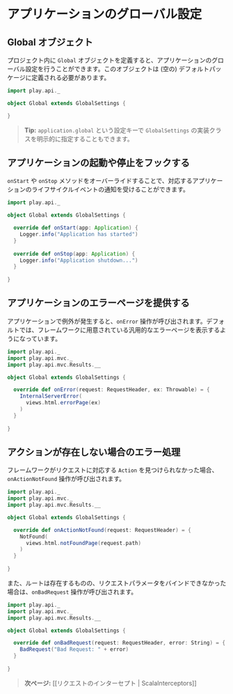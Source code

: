 <!-- translated -->
<!--
# Application global settings
-->
# アプリケーションのグローバル設定

<!--
## The Global object
-->
## Global オブジェクト

<!--
Defining a `Global` object in your project allows you to handle global settings for your application. This object must be defined in the default (empty) package.
-->
プロジェクト内に `Global` オブジェクトを定義すると、アプリケーションのグローバル設定を行うことができます。このオブジェクトは (空の) デフォルトパッケージに定義される必要があります。

```scala
import play.api._

object Global extends GlobalSettings {

}
```

<!--
> **Tip:** You can also specify a custom `GlobalSettings` implementation class name using the `application.global` configuration key.
-->
> **Tip:** `application.global` という設定キーで `GlobalSettings` の実装クラスを明示的に指定することもできます。

<!--
## Hooking into application start and stop events
-->
## アプリケーションの起動や停止をフックする

<!--
You can override the `onStart` and `onStop` methods to be notified of the events in the application life-cycle:
-->
`onStart` や `onStop` メソッドをオーバーライドすることで、対応するアプリケーションのライフサイクルイベントの通知を受けることができます。

```scala
import play.api._

object Global extends GlobalSettings {

  override def onStart(app: Application) {
    Logger.info("Application has started")
  }  
  
  override def onStop(app: Application) {
    Logger.info("Application shutdown...")
  }  
    
}
```

<!--
## Providing an application error page
-->
## アプリケーションのエラーページを提供する

<!--
When an exception occurs in your application, the `onError` operation will be called. The default is to use the internal framework error page:
-->
アプリケーションで例外が発生すると、`onError` 操作が呼び出されます。デフォルトでは、フレームワークに用意されている汎用的なエラーページを表示するようになっています。

```scala
import play.api._
import play.api.mvc._
import play.api.mvc.Results.__

object Global extends GlobalSettings {

  override def onError(request: RequestHeader, ex: Throwable) = {
    InternalServerError(
      views.html.errorPage(ex)
    )
  }  
    
}
```

<!--
## Handling missing actions and binding errors
-->
## アクションが存在しない場合のエラー処理

<!-- If the framework doesn’t find an `Action` for a request, the `onActionNotFound` operation will be called: -->
フレームワークがリクエストに対応する `Action` を見つけられなかった場合、`onActionNotFound` 操作が呼び出されます。

```scala
import play.api._
import play.api.mvc._
import play.api.mvc.Results.__

object Global extends GlobalSettings {

  override def onActionNotFound(request: RequestHeader) = {
    NotFound(
      views.html.notFoundPage(request.path)
    )
  }  
    
}
```

<!--
The `onBadRequest` operation will be called if a route was found, but it was not possible to bind the request parameters:
-->
また、ルートは存在するものの、リクエストパラメータをバインドできなかった場合は、`onBadRequest` 操作が呼び出されます。

```scala
import play.api._
import play.api.mvc._
import play.api.mvc.Results.__

object Global extends GlobalSettings {

  override def onBadRequest(request: RequestHeader, error: String) = {
    BadRequest("Bad Request: " + error)
  }  
    
}
```

<!--
> **Next:** [[Intercepting requests | ScalaInterceptors]]
-->
> **次ページ:** [[リクエストのインターセプト | ScalaInterceptors]]